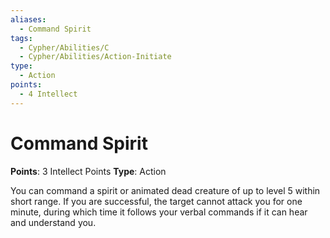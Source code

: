 ```yaml
---
aliases:
  - Command Spirit
tags:
  - Cypher/Abilities/C
  - Cypher/Abilities/Action-Initiate
type:
  - Action
points:
  - 4 Intellect
---
```


# Command Spirit

**Points**: 3 Intellect Points
**Type**: Action

You can command a spirit or animated dead creature of up to level 5 within short range. If you are successful, the target cannot attack you for one minute, during which time it follows your verbal commands if it can hear and understand you.
